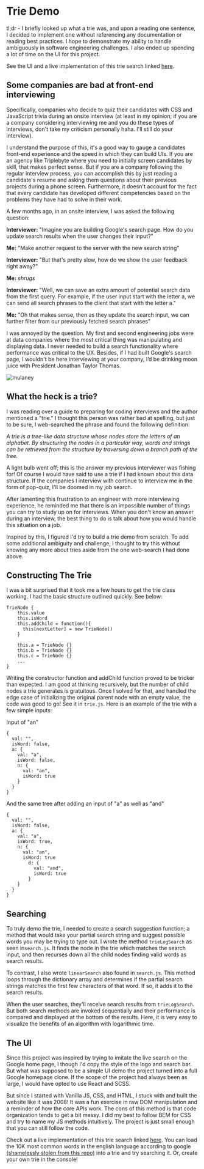 # Trie Demo

tl;dr - I briefly looked up what a trie was, and upon a reading one sentence, I decided to implement one without referencing any documentation or reading best practices. I hope to demonstrate my ability to handle ambiguously in software engineering challenges. I also ended up spending a lot of time on the UI for this project.

See the UI and a live implementation of this trie search linked [here](https://akambale.github.io/trie/).

## Some companies are bad at front-end interviewing

Specifically, companies who decide to quiz their candidates with CSS and JavaScript trivia during an onsite interview (at least in my opinion; if you are a company considering interviewing me and you do these types of interviews, don't take my criticism personally haha. I'll still do your interview).

I understand the purpose of this, it's a good way to gauge a candidates front-end experience and the speed in which they can build UIs. If you are an agency like Triplebyte where you need to initially screen candidates by skill, that makes perfect sense. But if you are a company following the regular interview process, you can accomplish this by just reading a candidate's resume and asking them questions about their previous projects during a phone screen. Furthermore, it doesn't account for the fact that every candidate has developed different competencies based on the problems they have had to solve in their work.

A few months ago, in an onsite interview, I was asked the following question:

**Interviewer:** "Imagine you are building Google's search page. How do you update search results when the user changes their input?"

**Me:** "Make another request to the server with the new search string"

**Interviewer:** "But that's pretty slow, how do we show the user feedback right away?"

**Me:** _shrugs_

**Interviewer:** "Well, we can save an extra amount of potential search data from the first query. For example, if the user input start with the letter a, we can send all search phrases to the client that start with the letter a."

**Me:** "Oh that makes sense, then as they update the search input, we can further filter from our previously fetched search phrases"

I was annoyed by the question. My first and second engineering jobs were at data companies where the most critical thing was manipulating and displaying data. I never needed to build a search functionality where performance was critical to the UX. Besides, if I had built Google's search page, I wouldn't be here interviewing at your company, I’d be drinking moon juice with President Jonathan Taylor Thomas.

![mulaney](https://i.pinimg.com/474x/37/43/bb/3743bbc726d51a170c03e89cf0ac7f11.jpg)

## What the heck is a trie?

I was reading over a guide to preparing for coding interviews and the author mentioned a "trie." I thought this person was rather bad at spelling, but just to be sure, I web-searched the phrase and found the following definition:

_A trie is a tree-like data structure whose nodes store the letters of an alphabet. By structuring the nodes in a particular way, words and strings can be retrieved from the structure by traversing down a branch path of the tree._

A light bulb went off; this is the answer my previous interviewer was fishing for! Of course I would have said to use a trie if I had known about this data structure. If the companies I interview with continue to interview me in the form of pop-quiz, I'll be doomed in my job search.

After lamenting this frustration to an engineer with more interviewing experience, he reminded me that there is an impossible number of things you can try to study up on for interviews. When you don't know an answer during an interview, the best thing to do is talk about how you would handle this situation on a job.

Inspired by this, I figured I'd try to build a trie demo from scratch. To add some additional ambiguity and challenge, I thought to try this without knowing any more about tries aside from the one web-search I had done above.

## Constructing The Trie

I was a bit surprised that it took me a few hours to get the trie class working. I had the basic structure outlined quickly. See below:

```
TrieNode {
    this.value
    this.isWord
    this.addChild = function(){
      this[nextLetter] = new TrieNode()
    }

    this.a = TrieNode {}
    this.b = TrieNode {}
    this.c = TrieNode {}
    ...
}
```

Writing the constructor function and addChild function proved to be tricker than expected. I am good at thinking recursively, but the number of child nodes a trie generates is gratuitous. Once I solved for that, and handled the edge case of initializing the original parent node with an empty value, the code was good to go! See it in `trie.js`. Here is an example of the trie with a few simple inputs:

Input of "an"

```
{
  val: "",
  isWord: false,
  a: {
    val: "a",
    isWord: false,
    n: {
      val: "an",
      isWord: true
    }
  }
}
```

And the same tree after adding an input of "a" as well as "and"

```
{
  val: "",
  isWord: false,
  a: {
    val: "a",
    isWord: true,
    n: {
      val: "an",
      isWord: true
        d: {
          val: "and",
          isWord: true
        }
    }
  }
}
```

## Searching

To truly demo the trie, I needed to create a search suggestion function; a method that would take your partial search string and suggest possible words you may be trying to type out. I wrote the method `trieLogSearch` as seen in`search.js`. It finds the node in the trie which matches the search input, and then recurses down all the child nodes finding valid words as search results.

To contrast, I also wrote `linearSearch` also found in `search.js`. This method loops through the dictionary array and determines if the partial search strings matches the first few characters of that word. If so, it adds it to the search results.

When the user searches, they'll receive search results from `trieLogSearch`. But both search methods are invoked sequentially and their performance is compared and displayed at the bottom of the results. Here, it is very easy to visualize the benefits of an algorithm with logarithmic time.

## The UI

Since this project was inspired by trying to imitate the live search on the Google home page, I though I'd copy the style of the logo and search bar. But what was supposed to be a simple UI demo the project turned into a full Google homepage clone. If the scope of the project had always been as large, I would have opted to use React and SCSS.

But since I started with Vanilla JS, CSS, and HTML, I stuck with and built the website like it was 2008! It was a fun exercise in raw DOM manipulation and a reminder of how the core APIs work. The cons of this method is that code organization tends to get a bit messy. I did my best to follow BEM for CSS and try to name my JS methods intuitively. The project is just small enough that you can still follow the code.

Check out a live implementation of this trie search linked [here](https://akambale.github.io/trie/). You can load the 10K most common words in the english language according to google [(shamelessly stolen from this repo)](https://github.com/first20hours/google-10000-english) into a trie and try searching it. Or, create your own trie in the console!
